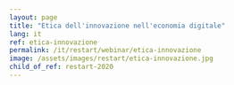 ```yaml
---
layout: page
title: "Etica dell'innovazione nell'economia digitale"
lang: it
ref: etica-innovazione
permalink: /it/restart/webinar/etica-innovazione
image: /assets/images/restart/etica-innovazione.jpg
child_of_ref: restart-2020
---
```

